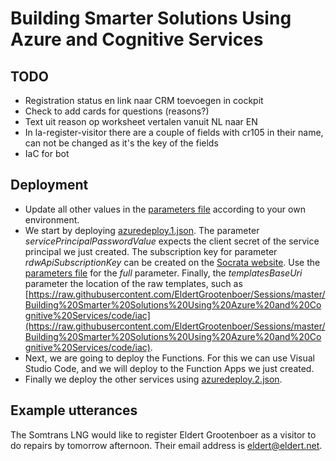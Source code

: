 # Building Smarter Solutions Using Azure and Cognitive Services

## TODO

- Registration status en link naar CRM toevoegen in cockpit
- Check to add cards for questions (reasons?)
- Text uit reason op worksheet vertalen vanuit NL naar EN
- In la-register-visitor there are a couple of fields with cr105 in their name, can not be changed as it's the key of the fields
- IaC for bot

## Deployment

- Update all other values in the [parameters file](./code/azuredeploy.parameters.json) according to your own environment.
- We start by deploying [azuredeploy.1.json](./code/azuredeploy.1.json). The parameter _servicePrincipalPasswordValue_ expects the client secret of the service principal we just created. The subscription key for parameter _rdwApiSubscriptionKey_ can be created on the [Socrata website](https://opendata.rdw.nl/login?return_to=%2Fprofile%2Fedit%2Fdeveloper_settings). Use the [parameters file](./code/azuredeploy.parameters.json) for the _full_ parameter. Finally, the _templatesBaseUri_ parameter the location of the raw templates, such as [https://raw.githubusercontent.com/EldertGrootenboer/Sessions/master/Building%20Smarter%20Solutions%20Using%20Azure%20and%20Cognitive%20Services/code/iac](https://raw.githubusercontent.com/EldertGrootenboer/Sessions/master/Building%20Smarter%20Solutions%20Using%20Azure%20and%20Cognitive%20Services/code/iac).
- Next, we are going to deploy the Functions. For this we can use Visual Studio Code, and we will deploy to the Function Apps we just created.
- Finally we deploy the other services using [azuredeploy.2.json](./code/azuredeploy.2.json).

## Example utterances

The Somtrans LNG would like to register Eldert Grootenboer as a visitor to do repairs by tomorrow afternoon. Their email address is eldert@eldert.net.
